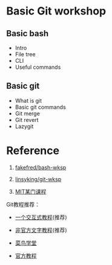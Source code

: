 # Basic Git workshop

## Basic bash

+ Intro
+ File tree
+ CLI
+ Useful commands



## Basic git

+ What is git
+ Basic git commands
+ Git merge
+ Git revert
+ Lazygit





# Reference

1. [fakefred/bash-wksp](https://github.com/fakefred/bash-wksp)
2. [linsyking/git-wksp](https://github.com/linsyking/git-wksp)

3. [MIT某门课程](https://missing.csail.mit.edu/2020/course-shell/)

Git教程推荐：

* [一个交互式教程](https://learngitbranching.js.org/)(推荐)

* [非官方文字教程](https://www.liaoxuefeng.com/wiki/896043488029600)(推荐)
* [菜鸟学堂](https://www.runoob.com/w3cnote/git-five-minutes-tutorial.html)
* [官方教程](https://git-scm.com/book/zh/v2)